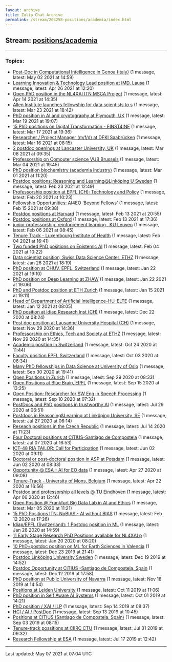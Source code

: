 ```yaml
---
layout: archive
title: Zulip Chat Archive
permalink: /stream/203258-positions/academia/index.html
---
```


## Stream: [positions/academia](https://claire4ai.github.io/archive/stream/203258-positions/academia/index.html)
---

### Topics:

* [Post-Doc in Computational Intelligence in Genoa (Italy)](topic/Post-Doc.20in.20Computational.20Intelligence.20in.20Genoa.20(Italy).html) (1 message, latest: May 02 2021 at 14:59)
* [Learning Innovation & Technology Lead position at IMD, Lausa](topic/Learning.20Innovation.20.26.20Technology.20Lead.20position.20at.20IMD.2C.20Lausa.html) (1 message, latest: Apr 26 2021 at 12:20)
* [Open PhD position in the NL4XAI ITN MSCA Project](topic/Open.20PhD.20position.20in.20the.20NL4XAI.20ITN.20MSCA.20Project.html) (1 message, latest: Apr 14 2021 at 14:35)
* [Allen Institute launches fellowship for data scientists to s](topic/Allen.20Institute.20launches.20fellowship.20for.20data.20scientists.20to.20s.html) (1 message, latest: Mar 23 2021 at 18:42)
* [PhD position in AI and cryptography at Plymouth, UK](topic/PhD.20position.20in.20AI.20and.20cryptography.20at.20Plymouth.2C.20UK.html) (1 message, latest: Mar 19 2021 at 19:07)
* [15 PhD positions on Digital Transformation - EINST4INE](topic/15.20PhD.20positions.20on.20Digital.20Transformation.20-.20EINST4INE.html) (1 message, latest: Mar 17 2021 at 19:36)
* [Researcher / Project Manager (m/f/d) at DFKI Saabrücken](topic/Researcher.20.2F.20Project.20Manager.20(m.2Ff.2Fd).20at.20DFKI.20Saabr.C3.BCcken.html) (1 message, latest: Mar 16 2021 at 08:15)
* [2 postdoc openings at Lancaster University, UK](topic/2.20postdoc.20openings.20at.20Lancaster.20University.2C.20UK.html) (1 message, latest: Mar 08 2021 at 09:35)
* [Professorship on Comouter science VUB Brussels](topic/Professorship.20on.20Comouter.20science.20VUB.20Brussels.html) (1 message, latest: Mar 04 2021 at 19:45)
* [PhD position biochemistry (academia industry)](topic/PhD.20position.20biochemistry.20(academia.20industry).html) (1 message, latest: Mar 01 2021 at 11:20)
* [Postdoc positions: Reasoning and Learning@Linköping U Sweden](topic/Postdoc.20positions.3A.20Reasoning.20and.20Learning.40Link.C3.B6ping.20U.20Sweden.html) (1 message, latest: Feb 23 2021 at 12:49)
* [Professorship position at EPFL (CH): Technology and Policy](topic/Professorship.20position.20at.20EPFL.20(CH).3A.20Technology.20and.20Policy.html) (1 message, latest: Feb 20 2021 at 10:23)
* [Fellowship Opportunities: AI4EO ‘Beyond Fellows’](topic/Fellowship.20Opportunities.3A.20AI4EO.20.E2.80.98Beyond.20Fellows.E2.80.99.html) (1 message, latest: Feb 15 2021 at 09:38)
* [Postdoc positions at Harvard](topic/Postdoc.20positions.20at.20Harvard.html) (1 message, latest: Feb 13 2021 at 20:55)
* [Postdoc positions at Oxford](topic/Postdoc.20positions.20at.20Oxford.html) (1 message, latest: Feb 13 2021 at 17:36)
* [junior professorship, reinforcement learning , KU Leuven](topic/junior.20professorship.2C.20reinforcement.20learning.20.2C.20KU.20Leuven.html) (1 message, latest: Feb 06 2021 at 08:45)
* [Tenure Track - Luxembourg Institute of Health](topic/Tenure.20Track.20-.20Luxembourg.20Institute.20of.20Health.html) (1 message, latest: Feb 04 2021 at 16:41)
* [Two funded PhD positions on Epistemic AI](topic/Two.20funded.20PhD.20positions.20on.20Epistemic.20AI.html) (1 message, latest: Feb 04 2021 at 10:22)
* [Data scientist position, Swiss Data Science Center, ETHZ](topic/Data.20scientist.20position.2C.20Swiss.20Data.20Science.20Center.2C.20ETHZ.html) (1 message, latest: Jan 26 2021 at 18:19)
* [PhD position at CHUV, EPFL, Switzerland](topic/PhD.20position.20at.20CHUV.2C.20EPFL.2C.20Switzerland.html) (1 message, latest: Jan 22 2021 at 19:10)
* [PhD position on Deep Learning at ZHAW](topic/PhD.20position.20on.20Deep.20Learning.20at.20ZHAW.html) (1 message, latest: Jan 22 2021 at 19:06)
* [PhD and Postdoc position at ETH Zurich](topic/PhD.20and.20Postdoc.20position.20at.20ETH.20Zurich.html) (1 message, latest: Jan 15 2021 at 19:11)
* [Head of Department of Artificial Intelligence-HU-ELTE](topic/Head.20of.20Department.20of.20Artificial.20Intelligence-HU-ELTE.html) (1 message, latest: Jan 12 2021 at 08:05)
* [PhD position at Idiap Research Inst (CH)](topic/PhD.20position.20at.20Idiap.20Research.20Inst.20(CH).html) (1 message, latest: Dec 22 2020 at 08:24)
* [Post doc position at Lausanne University Hospital (CH)](topic/Post.20doc.20position.20at.20Lausanne.20University.20Hospital.20(CH).html) (1 message, latest: Nov 29 2020 at 14:36)
* [Professorship on Ethics, Tech and Society at ETHZ](topic/Professorship.20on.20Ethics.2C.20Tech.20and.20Society.20at.20ETHZ.html) (1 message, latest: Nov 29 2020 at 14:35)
* [Academic position in Switzerland](topic/Academic.20position.20in.20Switzerland.html) (1 message, latest: Oct 24 2020 at 11:44)
* [Faculty position EPFL Switzerland](topic/Faculty.20position.20EPFL.20Switzerland.html) (1 message, latest: Oct 03 2020 at 06:34)
* [Many PhD fellowships in Data Science at University of Oslo](topic/Many.20PhD.20fellowships.20in.20Data.20Science.20at.20University.20of.20Oslo.html) (1 message, latest: Sep 30 2020 at 19:41)
* [Open Positions in Zurich](topic/Open.20Positions.20in.20Zurich.html) (1 message, latest: Sep 29 2020 at 08:33)
* [Open Positions at Blue Brain, EPFL](topic/Open.20Positions.20at.20Blue.20Brain.2C.20EPFL.html) (1 message, latest: Sep 15 2020 at 13:25)
* [Open Position: Researcher for SW  Eng in Speech  Processing](topic/Open.20Position.3A.20Researcher.20for.20SW.20.20Eng.20in.20Speech.20.20Processing.html) (1 message, latest: Sep 10 2020 at 07:32)
* [PostDocs and PhD positions in trustworthy AI](topic/PostDocs.20and.20PhD.20positions.20in.20trustworthy.20AI.html) (1 message, latest: Jul 29 2020 at 06:51)
* [Postdocs in Reasoning&Learning at Linköping University, SE](topic/Postdocs.20in.20Reasoning.26Learning.20at.20Link.C3.B6ping.20University.2C.20SE.html) (1 message, latest: Jul 27 2020 at 06:14)
* [Reseach positions in the Czech Republic](topic/Reseach.20positions.20in.20the.20Czech.20Republic.html) (1 message, latest: Jul 14 2020 at 11:23)
* [Four Doctoral positions at CiTIUS-Santiago de Compostela](topic/Four.20Doctoral.20positions.20at.20CiTIUS-Santiago.20de.20Compostela.html) (1 message, latest: Jul 07 2020 at 16:53)
* [ICT-48 RIA TAILOR: Call for Participation](topic/ICT-48.20RIA.20TAILOR.3A.20Call.20for.20Participation.html) (1 message, latest: Jun 02 2020 at 09:11)
* [Doctoral or post-doctoral position in ASP at Potsdam](topic/Doctoral.20or.20post-doctoral.20position.20in.20ASP.20at.20Potsdam.html) (1 message, latest: Jun 02 2020 at 08:33)
* [Opportunity @ ESA - AI for EO data](topic/Opportunity.20.40.20ESA.20-.20AI.20for.20EO.20data.html) (1 message, latest: Apr 27 2020 at 09:08)
* [Tenure-Track  -  University of Mons, Belgium](topic/Tenure-Track.20.20-.20.20University.20of.20Mons.2C.20Belgium.html) (1 message, latest: Apr 22 2020 at 16:56)
* [Postdoc and professorship all levels @ TU Eindhoven](topic/Postdoc.20and.20professorship.20all.20levels.20.40.20TU.20Eindhoven.html) (1 message, latest: Apr 06 2020 at 12:46)
* [Open Position @ Frankfurt Big Data Lab in AI and Ethics](topic/Open.20Position.20.40.20Frankfurt.20Big.20Data.20Lab.20in.20AI.20and.20Ethics.html) (1 message, latest: Mar 05 2020 at 11:21)
* [15 PhD Positions  ITN: NoBIAS - AI without BIAS](topic/15.20PhD.20Positions.20.20ITN.3A.20NoBIAS.20-.20AI.20without.20BIAS.html) (1 message, latest: Feb 12 2020 at 17:26)
* [Idiap/EPFL (Switzerland): 1 Postdoc position in ML](topic/Idiap.2FEPFL.20(Switzerland).3A.201.20Postdoc.20position.20in.20ML.html) (1 message, latest: Jan 28 2020 at 14:59)
* [11 Early Stage Research PhD Positions available for NL4XAI p](topic/11.20Early.20Stage.20Research.20PhD.20Positions.20available.20for.20NL4XAI.20p.html) (1 message, latest: Jan 20 2020 at 08:20)
* [10 PhD+postdoc position on ML for Earth Sciences in Valencia](topic/10.20PhD.2Bpostdoc.20position.20on.20ML.20for.20Earth.20Sciences.20in.20Valencia.html) (1 message, latest: Dec 23 2019 at 21:41)
* [Postdoc Linköping University Sweden](topic/Postdoc.20Link.C3.B6ping.20University.20Sweden.html) (1 message, latest: Dec 19 2019 at 14:52)
* [Postdoc Opportunity at CiTIUS -Santiago de Compostela, Spain](topic/Postdoc.20Opportunity.20at.20CiTIUS.20-Santiago.20de.20Compostela.2C.20Spain.html) (1 message, latest: Dec 12 2019 at 17:58)
* [PhD position at Public University of Navarra](topic/PhD.20position.20at.20Public.20University.20of.20Navarra.html) (1 message, latest: Nov 18 2019 at 14:54)
* [Positions at Leiden University](topic/Positions.20at.20Leiden.20University.html) (1 message, latest: Oct 11 2019 at 11:06)
* [PhD position in Self Aware AI Systems](topic/PhD.20position.20in.20Self.20Aware.20AI.20Systems.html) (1 message, latest: Oct 01 2019 at 14:21)
* [PhD position / XAI / ILP](topic/PhD.20position.20.2F.20XAI.20.2F.20ILP.html) (1 message, latest: Sep 14 2019 at 08:37)
* [HCI / AI / PostDoc](topic/HCI.20.2F.20AI.20.2F.20PostDoc.html) (1 message, latest: Sep 13 2019 at 10:45)
* [Positions at CITIUS (Santiago de Compostela, Spain)](topic/Positions.20at.20CITIUS.20(Santiago.20de.20Compostela.2C.20Spain).html) (1 message, latest: Sep 03 2019 at 08:15)
* [Tenure-track possitions at CIIRC CTU](topic/Tenure-track.20possitions.20at.20CIIRC.20CTU.html) (1 message, latest: Jul 31 2019 at 09:32)
* [Research Fellowship at ESA](topic/Research.20Fellowship.20at.20ESA.html) (1 message, latest: Jul 17 2019 at 12:42)

<hr><p>Last updated: May 07 2021 at 07:04 UTC</p>